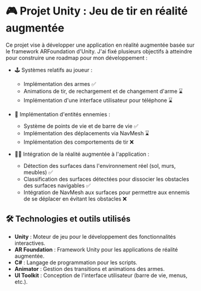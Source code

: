 # 🎮 Projet Unity : Jeu de tir en réalité augmentée
Ce projet vise à développer une application en réalité augmentée basée sur le framework ARFoundation d'Unity.
J'ai fixé plusieurs objectifs à atteindre pour construire une roadmap pour mon développement :

- 🕹️ Systèmes relatifs au joueur :
  - Implémentation des armes ✅
  - Animations de tir, de rechargement et de changement d'arme ⌛
  - Implémentation d'une interface utilisateur pour téléphone ⌛

- 🔫 Implémentation d'entités ennemies :
  - Système de points de vie et de barre de vie ✅
  - Implémentation des déplacements via NavMesh ⌛
  - Implémentation des comportements de tir ❌

- 🤳🏼 Intégration de la réalité augmentée à l'application :
  - Détection des surfaces dans l'environnement réel (sol, murs, meubles) ✅
  - Classification des surfaces détectées pour dissocier les obstacles des surfaces navigables ✅
  - Intégration de NavMesh aux surfaces pour permettre aux ennemis de se déplacer en évitant les obstacles ❌

## 🛠️ Technologies et outils utilisés

- **Unity** : Moteur de jeu pour le développement des fonctionnalités interactives.
- **AR Foundation** : Framework Unity pour les applications de réalité augmentée.
- **C#** : Langage de programmation pour les scripts.
- **Animator** : Gestion des transitions et animations des armes.
- **UI Toolkit** : Conception de l'interface utilisateur (barre de vie, menus, etc.).

